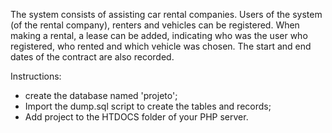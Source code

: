 The system consists of assisting car rental companies. Users of the system (of the rental company), renters and vehicles can be registered. When making a rental, a lease can be added, indicating who was the user who registered, who rented and which vehicle was chosen. The start and end dates of the contract are also recorded.


Instructions:
- create the database named 'projeto';
- Import the dump.sql script to create the tables and records;
- Add project to the HTDOCS folder of your PHP server.
